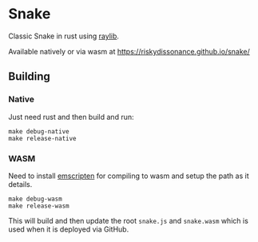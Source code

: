 # Snake

Classic Snake in rust using [raylib](https://www.raylib.com/).

Available natively or via wasm at https://riskydissonance.github.io/snake/

## Building

### Native

Just need rust and then build and run:

``` shell
make debug-native
make release-native
```

### WASM

Need to install [emscripten](https://emscripten.org/docs/getting_started/downloads.html) for compiling to wasm and setup the path as it details.

``` shell
make debug-wasm
make release-wasm
```

This will build and then update the root `snake.js` and `snake.wasm` which is used when it is deployed via GitHub.
